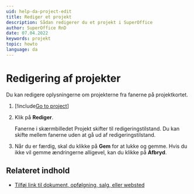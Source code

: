 ```yaml
---
uid: help-da-project-edit
title: Rediger et projekt
description: Sådan redigerer du et projekt i SuperOffice
author: SuperOffice RnD
date: 07.04.2022
keywords: projekt
topic: howto
language: da
---
```


# Redigering af projekter

Du kan redigere oplysningerne om projekterne fra fanerne på projektkortet.

1. [!include[Go to project](includes/goto-project.md)]

2. Klik på **Rediger**.

    Fanerne i skærmbilledet Projekt skifter til redigeringstilstand. Du kan skifte mellem fanerne uden at gå ud af redigeringstilstand.

3. Når du er færdig, skal du klikke på **Gem** for at lukke og gemme. Hvis du ikke vil gemme ændringerne alligevel, kan du klikke på **Afbryd**.

## Relateret indhold

* [Tilføj link til dokument, opfølgning, salg, eller websted][6]

<!-- Referenced links -->
[6]: ../../learn/basics/links.md
